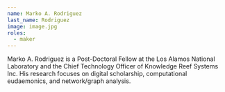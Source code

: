 ```yaml
---
name: Marko A. Rodriguez
last_name: Rodriguez
image: image.jpg
roles:
  - maker
---
```

Marko A. Rodriguez is a Post-Doctoral Fellow at the Los Alamos National Laboratory and the Chief Technology Officer of Knowledge Reef Systems Inc. His research focuses on digital scholarship, computational eudaemonics, and network/graph analysis.